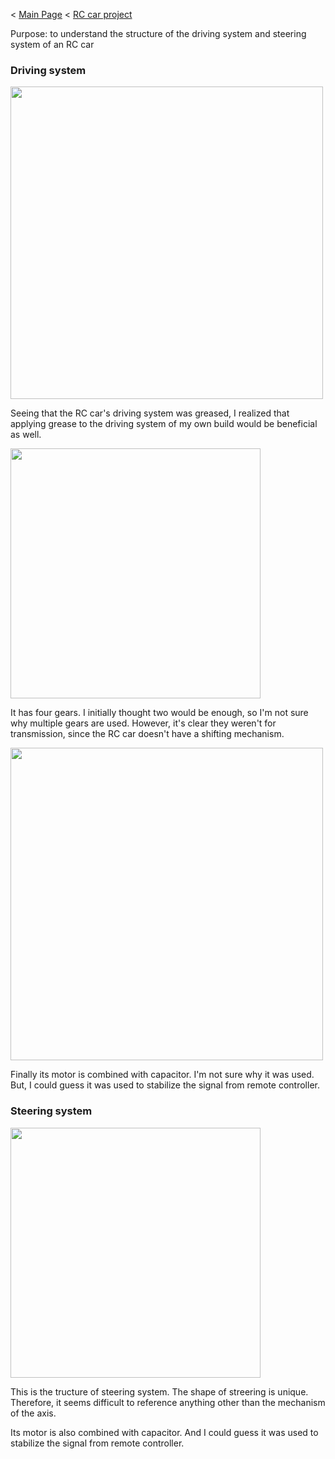 < [Main Page](https://enginebeast.github.io/RCcar1/) < [RC car project](https://enginebeast.github.io/RCcar)

Purpose: to understand the structure of the driving system and steering system of an RC car  

### Driving system
<img src ="https://raw.githubusercontent.com/enginebeast/RCcar1/main/uploads/greased.png" width="500">  

Seeing that the RC car's driving system was greased, I realized that applying grease to the driving system of my own build would be beneficial as well.

<img src ="https://raw.githubusercontent.com/enginebeast/RCcar1/main/uploads/gears.png" width ="400">

It has four gears. I initially thought two would be enough, so I'm not sure why multiple gears are used. However, it's clear they weren't for transmission, since the RC car doesn't have a shifting mechanism.

<img src ="https://raw.githubusercontent.com/enginebeast/RCcar1/main/uploads/capacitor.png" width ="500">

Finally its motor is combined with capacitor. I'm not sure why it was used. But, I could guess it was used to stabilize the signal from remote controller.

### Steering system
<img src ="https://raw.githubusercontent.com/enginebeast/RCcar1/main/uploads/steering.png" width ="400">

This is the tructure of steering system. The shape of streering is unique. Therefore, it seems difficult to reference anything other than the mechanism of the axis.  

Its motor is also combined with capacitor. And I could guess it was used to stabilize the signal from remote controller.
